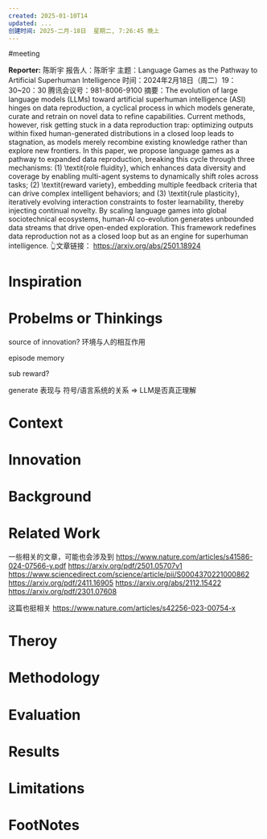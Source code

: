 ```yaml
---
created: 2025-01-10T14
updated: ...
创建时间: 2025-二月-18日  星期二, 7:26:45 晚上
---
```

#meeting 

**Reporter:**  陈昕宇
报告人：陈昕宇
主题：Language Games as the Pathway to Artificial Superhuman Intelligence
时间：2024年2月18日（周二）19：30~20：30
腾讯会议号：981-8006-9100
摘要：The evolution of large language models (LLMs) toward artificial superhuman intelligence (ASI) hinges on data reproduction, a cyclical process in which models generate, curate and retrain on novel data to refine capabilities. Current methods, however, risk getting stuck in a data reproduction trap: optimizing outputs within fixed human-generated distributions in a closed loop leads to stagnation, as models merely recombine existing knowledge rather than explore new frontiers. In this paper, we propose language games as a pathway to expanded data reproduction, breaking this cycle through three mechanisms: (1) \textit{role fluidity}, which enhances data diversity and coverage by enabling multi-agent systems to dynamically shift roles across tasks; (2) \textit{reward variety}, embedding multiple feedback criteria that can drive complex intelligent behaviors; and (3) \textit{rule plasticity}, iteratively evolving interaction constraints to foster learnability, thereby injecting continual novelty. By scaling language games into global sociotechnical ecosystems, human-AI co-evolution generates unbounded data streams that drive open-ended exploration. This framework redefines data reproduction not as a closed loop but as an engine for superhuman intelligence.
👆文章链接： https://arxiv.org/abs/2501.18924
# Inspiration
# Probelms or Thinkings 
source of innovation? 环境与人的相互作用

episode memory

sub reward?

generate 表现与 符号/语言系统的关系 $\Longrightarrow$ LLM是否真正理解
# Context
# Innovation
# Background
# Related Work
一些相关的文章，可能也会涉及到
https://www.nature.com/articles/s41586-024-07566-y.pdf
https://arxiv.org/pdf/2501.05707v1
https://www.sciencedirect.com/science/article/pii/S0004370221000862
https://arxiv.org/pdf/2411.16905
https://arxiv.org/abs/2112.15422
https://arxiv.org/pdf/2301.07608

这篇也挺相关 https://www.nature.com/articles/s42256-023-00754-x
# Theroy
# Methodology
# Evaluation
# Results
# Limitations
# FootNotes

